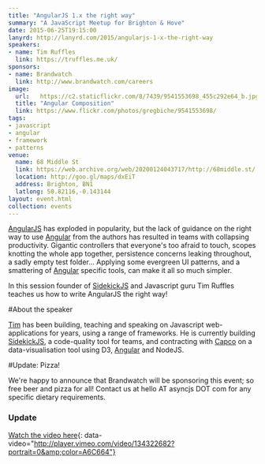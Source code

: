 ```yaml
---
title: "AngularJS 1.x the right way"
summary: "A JavaScript Meetup for Brighton & Hove"
date: 2015-06-25T19:15:00
lanyrd: http://lanyrd.com/2015/angularjs-1-x-the-right-way
speakers:
- name: Tim Ruffles
  link: https://truffles.me.uk/
sponsors:
- name: Brandwatch
  link: http://www.brandwatch.com/careers
image:
  url:   https://c2.staticflickr.com/8/7439/9541553698_455c292e64_b.jpg
  title: "Angular Composition"
  link: https://www.flickr.com/photos/gregbiche/9541553698/
tags:
- javascript
- angular
- framework
- patterns
venue:
  name: 68 Middle St
  link: https://web.archive.org/web/20200124043717/http://68middle.st/
  location: http://goo.gl/maps/dxEiT
  address: Brighton, BN1
  latlong: 50.82116,-0.143144
layout: event.html
collection: events
---
```

[AngularJS][angular] has exploded in popularity, but the lack of guidance on the right way to use [Angular][angular] from the authors has resulted in teams with collapsing productivity. Gigantic controllers that everyone's too afraid to touch, scopes knotting the whole app together, persistence concerns leaking throughout, a sadly empty test folder... Applying some evergreen UI patterns, and a smattering of [Angular][angular] specific tools, can make it all so much simpler.

In this session founder of [SidekickJS][sidekick] and Javascript guru Tim Ruffles teaches us how to write AngularJS the right way!

#About the speaker

[Tim][tim] has been building, teaching and speaking on Javascript web-applications for years, using a range of frameworks. He is currently building [SidekickJS][sidekick], a code-quality tool for teams, and contracting with [Capco][capco] on a data-visualisation tool using D3, [Angular][angular] and NodeJS.

#Update: Pizza!

We're happy to announce that Brandwatch will be sponsoring this event; so free beer and pizza for all! Contact us at hello AT asyncjs DOT com for any specific dietary requirements.

[angular]: https://angularjs.org/
[sidekick]: https://www.sidekickjs.com/
[capco]: http://www.capco.com/
[tim]: https://truffles.me.uk/

### Update

[Watch the video here](https://vimeo.com/134322682){: data-video="http://player.vimeo.com/video/134322682?portrait=0&amp;color=A6C664"}
